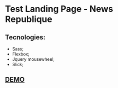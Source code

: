 # Test Landing Page - News Republique

## Tecnologies:

* Sass;
* Flexbox;
* Jquery mousewheel;
* Slick;

## [DEMO](https://simonlittlefly.github.io/newrepublique/)
